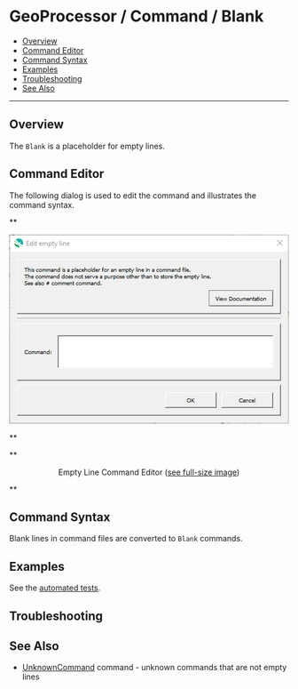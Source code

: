 # GeoProcessor / Command / Blank #

* [Overview](#overview)
* [Command Editor](#command-editor)
* [Command Syntax](#command-syntax)
* [Examples](#examples)
* [Troubleshooting](#troubleshooting)
* [See Also](#see-also)

-------------------------

## Overview ##

The `Blank` is a placeholder for empty lines.

## Command Editor ##

The following dialog is used to edit the command and illustrates the command syntax.

**<p style="text-align: center;">
![Blank](Blank.png)
</p>**

**<p style="text-align: center;">
Empty Line Command Editor (<a href="../Blank.png">see full-size image</a>)
</p>**

## Command Syntax ##

Blank lines in command files are converted to `Blank` commands.

## Examples ##

See the [automated tests](https://github.com/OpenWaterFoundation/owf-app-geoprocessor-python-test/tree/master/test/commands/Blank).

## Troubleshooting ##

## See Also ##

* [UnknownCommand](../UnknownCommand/UnknownCommand.md) command - unknown commands that are not empty lines
